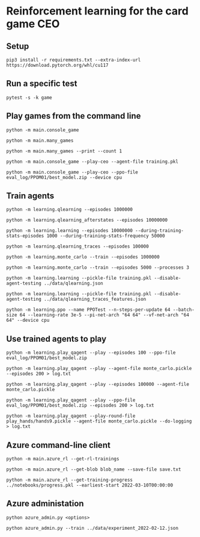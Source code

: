 # Reinforcement learning for the card game CEO

## Setup
`pip3 install -r requirements.txt --extra-index-url https://download.pytorch.org/whl/cu117`

## Run a specific test
`pytest -s -k game`

## Play games from the command line
`python -m main.console_game`

`python -m main.many_games`

`python -m main.many_games --print --count 1`

`python -m main.console_game --play-ceo --agent-file training.pkl`

`python -m main.console_game --play-ceo --ppo-file eval_log/PPOM01/best_model.zip --device cpu`


## Train agents

`python -m learning.qlearning --episodes 1000000`

`python -m learning.qlearning_afterstates --episodes 10000000`

`python -m learning.learning --episodes 10000000 --during-training-stats-episodes 1000 --during-training-stats-frequency 50000`

`python -m learning.qlearning_traces --episodes 100000`

`python -m learning.monte_carlo --train --episodes 1000000`

`python -m learning.monte_carlo --train --episodes 5000 --processes 3`

`python -m learning.learning --pickle-file training.pkl --disable-agent-testing ../data/qlearning.json`

`python -m learning.learning --pickle-file training.pkl --disable-agent-testing ../data/qlearning_traces_features.json`

`python -m learning.ppo --name PPOTest --n-steps-per-update 64 --batch-size 64 --learning-rate 3e-5 --pi-net-arch "64 64" --vf-net-arch "64 64" --device cpu`

## Use trained agents to play

`python -m learning.play_qagent --play --episodes 100 --ppo-file eval_log/PPOM01/best_model.zip`

`python -m learning.play_qagent --play --agent-file monte_carlo.pickle --episodes 200 > log.txt`

`python -m learning.play_qagent --play --episodes 100000 --agent-file monte_carlo.pickle`

`python -m learning.play_qagent --play --ppo-file eval_log/PPOM01/best_model.zip --episodes 200 > log.txt`

`python -m learning.play_qagent --play-round-file play_hands/hands9.pickle --agent-file monte_carlo.pickle --do-logging > log.txt`

## Azure command-line client

`python -m main.azure_rl --get-rl-trainings`

`python -m main.azure_rl --get-blob blob_name --save-file save.txt`

`python -m main.azure_rl --get-training-progress ../notebooks/progress.pkl --earliest-start 2022-03-10T00:00:00`

## Azure administation

`python azure_admin.py <options>`

`python azure_admin.py --train ../data/experiment_2022-02-12.json`

